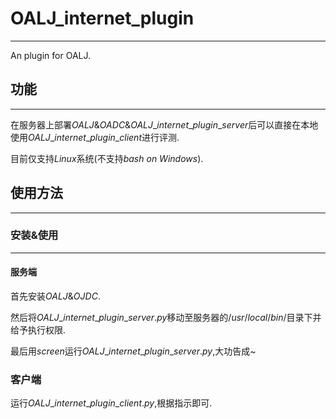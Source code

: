 # OALJ_internet_plugin

---

An plugin for OALJ.

## 功能

---

在服务器上部署$OALJ\&OADC\&OALJ\_internet\_plugin\_server$后可以直接在本地使用$OALJ\_internet\_plugin\_client$进行评测.

目前仅支持$Linux$系统(不支持$bash\ on\ Windows$).

## 使用方法

---

### 安装&使用

---

#### 服务端

首先安装$OALJ\&OJDC$.

然后将$OALJ\_internet\_plugin\_server.py$移动至服务器的$/usr/local/bin/$目录下并给予执行权限.

最后用$screen$运行$OALJ\_internet\_plugin\_server.py$,大功告成~

### 客户端

运行$OALJ\_internet\_plugin\_client.py$,根据指示即可.

